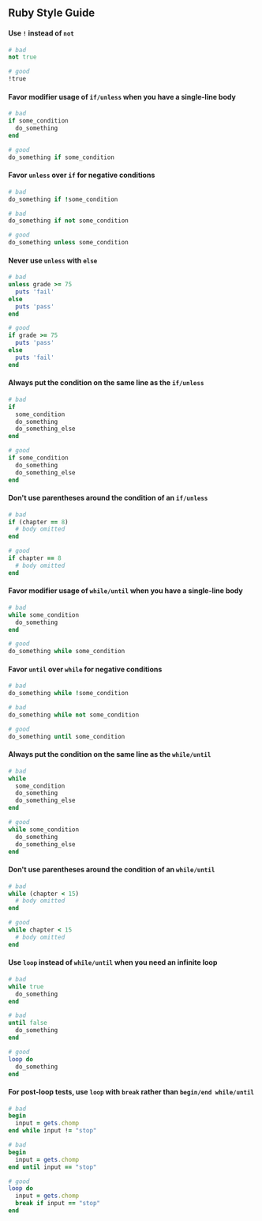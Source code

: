 ## Ruby Style Guide

#### Use `!` instead of `not`

```ruby
# bad
not true

# good
!true
```

#### Favor modifier usage of `if/unless` when you have a single-line body

```ruby
# bad
if some_condition
  do_something
end

# good
do_something if some_condition
```

#### Favor `unless` over `if` for negative conditions

```ruby
# bad
do_something if !some_condition

# bad
do_something if not some_condition

# good
do_something unless some_condition
```

#### Never use `unless` with `else`

```ruby
# bad
unless grade >= 75
  puts 'fail'
else
  puts 'pass'
end

# good
if grade >= 75
  puts 'pass'
else
  puts 'fail'
end
```

#### Always put the condition on the same line as the `if/unless`

```ruby
# bad
if
  some_condition
  do_something
  do_something_else
end

# good
if some_condition
  do_something
  do_something_else
end
```

#### Don't use parentheses around the condition of an `if/unless`

```ruby
# bad
if (chapter == 8)
  # body omitted
end

# good
if chapter == 8
  # body omitted
end
```

#### Favor modifier usage of `while/until` when you have a single-line body

```ruby
# bad
while some_condition
  do_something
end

# good
do_something while some_condition
```

#### Favor `until` over `while` for negative conditions

```ruby
# bad
do_something while !some_condition

# bad
do_something while not some_condition

# good
do_something until some_condition
```

#### Always put the condition on the same line as the `while/until`

```ruby
# bad
while
  some_condition
  do_something
  do_something_else
end

# good
while some_condition
  do_something
  do_something_else
end
```

#### Don't use parentheses around the condition of an `while/until`

```ruby
# bad
while (chapter < 15)
  # body omitted
end

# good
while chapter < 15
  # body omitted
end
```

#### Use `loop` instead of `while/until` when you need an infinite loop

```ruby
# bad
while true
  do_something
end

# bad
until false
  do_something
end

# good
loop do
  do_something
end
```

#### For post-loop tests, use `loop` with `break` rather than `begin/end while/until`

```ruby
# bad
begin
  input = gets.chomp
end while input != "stop"

# bad
begin
  input = gets.chomp
end until input == "stop"

# good
loop do
  input = gets.chomp
  break if input == "stop"
end
```
